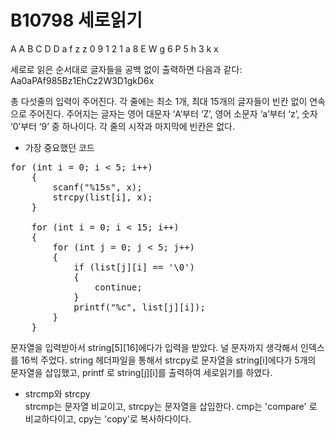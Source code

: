 # B10798 세로읽기
A A B C D D
a f z z 
0 9 1 2 1
a 8 E W g 6
P 5 h 3 k x

세로로 읽은 순서대로 글자들을 공백 없이 출력하면 다음과 같다:
Aa0aPAf985Bz1EhCz2W3D1gkD6x

총 다섯줄의 입력이 주어진다. 각 줄에는 최소 1개, 최대 15개의 글자들이 빈칸 없이 연속으로 주어진다. 주어지는 글자는 영어 대문자 ‘A’부터 ‘Z’, 영어 소문자 ‘a’부터 ‘z’, 숫자 ‘0’부터 ‘9’ 중 하나이다. 각 줄의 시작과 마지막에 빈칸은 없다.

- 가장 중요했던 코드  
<pre>
for (int i = 0; i < 5; i++)
	{
		scanf("%15s", x);
		strcpy(list[i], x);
	}

	for (int i = 0; i < 15; i++)
	{
		for (int j = 0; j < 5; j++)
		{
			if (list[j][i] == '\0')
			{
				continue;
			}
			printf("%c", list[j][i]);
		}
	}
</pre>
문자열을 입력받아서 string[5][16]에다가 입력을 받았다.
널 문자까지 생각해서 인덱스를 16씩 주었다.
string 헤더파일을 통해서 strcpy로 문자열을 string[i]에다가 5개의 문자열을 삽입했고,
printf 로 string[j][i]를 출력하여 세로읽기를 하였다.

- strcmp와 strcpy  
strcmp는 문자열 비교이고, strcpy는 문자열을 삽입한다.
cmp는 'compare' 로 비교하다이고,
cpy는 'copy'로 복사하다이다.
